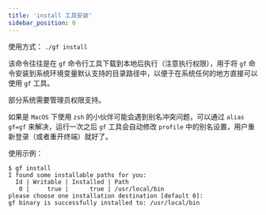 ```yaml
---
title: 'install 工具安装'
sidebar_position: 0
---
```


使用方式： `./gf install`

该命令往往是在 `gf` 命令行工具下载到本地后执行（注意执行权限），用于将 `gf` 命令安装到系统环境变量默认支持的目录路径中，以便于在系统任何的地方直接可以使用 `gf` 工具。

部分系统需要管理员权限支持。

如果是 `MacOS` 下使用 `zsh` 的小伙伴可能会遇到别名冲突问题，可以通过 `alias gf=gf` 来解决，运行一次之后 `gf` 工具会自动修改 `profile` 中的别名设置，用户重新登录（或者重开终端）就好了。

使用示例：

```
$ gf install
I found some installable paths for you:
  Id | Writable | Installed | Path
   0 |     true |      true | /usr/local/bin
please choose one installation destination [default 0]:
gf binary is successfully installed to: /usr/local/bin
```